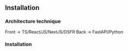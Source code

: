 ## Installation

### Architecture technique

Front -> TS/React/JS/NextJS/DSFR
Back -> FastAPI/Python

### Installation
